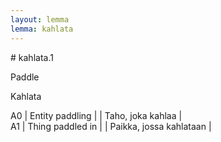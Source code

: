 ```yaml
---
layout: lemma
lemma: kahlata
---
```


<div class="sense">
# <span class="sensename">kahlata.1</span>

<span class="description">Paddle</span>

<span class="description">Kahlata</span>

A0 | Entity paddling |   | Taho, joka kahlaa |  
A1 | Thing paddled in |   | Paikka, jossa kahlataan |  

</div>

